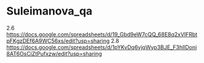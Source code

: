 # Suleimanova_qa

2.6 https://docs.google.com/spreadsheets/d/19_Gbd9eW7cQQ_68E8q2xVlFRbtpFKgzDEf6A9WC56xs/edit?usp=sharing
2.8 https://docs.google.com/spreadsheets/d/1pYKvDq6vjqWyp3BJE_F3hllDoni8AT6OsCiZtPufxzw/edit?usp=sharing